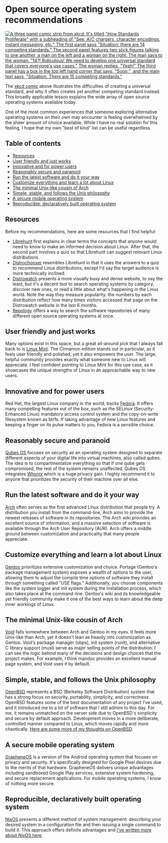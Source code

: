 # Open source operating system recommendations

[![A three panel comic strip from xkcd. It's titled "How Standards
Proliferate" with a subheading of "See: A/C chargers, character
encodings, instant messaging, etc." The first panel says "Situation:
there are 14 competing standards." The second panel features two stick
figures talking to one another, a man on the left and a woman on the
right. The man says to the woman, "14?! Ridiculous! We need to develop
one universal standard that covers everyone's use cases." The woman
replies, "Yeah!" The third panel has a box in the top left hand corner
that says, "Soon:", and the main text says, "Situation: There are 15
competing standards."
](/images/xkcd-standards.6975f55c09cec9a24ccb0185707d56892b881f9b1157c3e6d7ff61554d91ba94.2.png)](/images/xkcd-standards.6975f55c09cec9a24ccb0185707d56892b881f9b1157c3e6d7ff61554d91ba94.2.png)

The [xkcd comic](https://xkcd.com/927/) above illustrates the
difficulties of creating a universal standard, and why it often creates
yet another competing standard instead. This broadly applicable lesson
explains the wide array of open source operating systems available
today.

One of the most common experiences that someone exploring alternative
operating systems on their own may encounter is feeling overwhelmed by
the sheer amount of choice available. While I have no real solution for
this feeling, I hope that my own "best of kind" list can be useful
regardless.

## Table of contents

<!-- mtoc-start -->

- [Resources](#resources)
- [User friendly and just works](#user-friendly-and-just-works)
- [Innovative and for power users](#innovative-and-for-power-users)
- [Reasonably secure and paranoid](#reasonably-secure-and-paranoid)
- [Run the latest software and do it your way](#run-the-latest-software-and-do-it-your-way)
- [Customize everything and learn a lot about Linux](#customize-everything-and-learn-a-lot-about-linux)
- [The minimal Unix-like cousin of Arch](#the-minimal-unix-like-cousin-of-arch)
- [Simple, stable, and follows the Unix philosophy](#simple-stable-and-follows-the-unix-philosophy)
- [A secure mobile operating system](#a-secure-mobile-operating-system)
- [Reproducible, declaratively built operating system](#reproducible-declaratively-built-operating-system)

<!-- mtoc-end -->

## Resources

Before my recommendations, here are some resources that I find helpful:

- [Librehunt](https://librehunt.org/) first explains in clear terms the
  concepts that anyone would need to know to make an informed decision
  about Linux. After that, the second part involves a quiz so that
  Librehunt can suggest relevant Linux distributions.
- [Distrochooser](https://distrochooser.de/) resembles Librehunt in that
  it uses the answers to a quiz to recommend Linux distributions, except
  I'd say the target audience is more technically inclined.
- [Distrowatch](https://distrowatch.com/) presents a more visually busy
  and dense website, to say the least, but it's a decent tool to search
  operating systems by category, discover new ones, or read a little about
  what's happening in the Linux world. Note the way they measure
  popularity: the numbers by each distribution reflect how many times
  visitors accessed that page on the Distrowatch website in the last 6
  months.
- [Repology](https://repology.org/) offers a way to search the software
  repositories of many different open source operating systems at once.

## User friendly and just works

Many options exist in this space, but a great all-around pick that I
always fall back to is [Linux Mint](https://linuxmint.com/). The
Cinnamon edition stands out in particular, as it feels user friendly and
polished, yet it also empowers the user. The large, helpful community
provides exactly what someone new to Linux will appreciate. I feel
confident pointing to Linux Mint for this use case, as it showcases the
unique strengths of Linux in an approachable way to new users.

## Innovative and for power users

Red Hat, the largest Linux company in the world, backs
[Fedora](https://fedoraproject.org/). It offers many compelling features
out of the box, such as the SELinux (Security-Enhanced Linux) mandatory
access control system and the copy-on-write filesystem known as btrfs.
If taking advantage of new Linux features and keeping a finger on its
pulse matters to you, Fedora is a sensible choice.

## Reasonably secure and paranoid

[Qubes OS](https://www.qubes-os.org) focuses on security as an operating
system designed to separate different aspects of your digital life into
virtual machines, also called qubes. The idea is to compartmentalize
everything so that if one qube gets compromised, the rest of the system
remains unaffected. Qubes OS integrates
[Whonix](https://www.whonix.org/) which is a huge privacy gain. I highly
recommend it to anyone that prioritizes the security of their machine
over all else.

## Run the latest software and do it your way

[Arch](https://archlinux.org/) often serves as the first advanced Linux
distribution that people try. A distribution you install from the
command-line, Arch aims to provide the newest releases of software in
its repositories. The Arch wiki provides an excellent source of
information, and a massive selection of software is available through
the Arch User Repository (AUR). Arch offers a middle ground between
customization and practicality that many people appreciate.

## Customize everything and learn a lot about Linux

[Gentoo](https://www.gentoo.org/) prioritizes extensive customization
and choice. Portage (Gentoo's package management system) exposes a
wealth of options to the user, allowing them to adjust the compile time
options of software they install through something called "USE flags."
Additionally, you choose components like the system logger and init
system during the installation process, which also takes place at the
command-line. Gentoo's wiki and its knowledgeable yet friendly community
make it one of the best ways to learn about the deep inner workings of
Linux.

## The minimal Unix-like cousin of Arch

[Void](https://voidlinux.org/) falls somewhere between Arch and Gentoo
in my eyes. It feels more Unix-like than Arch, yet it doesn't lean as
heavily into customization as Gentoo. Void's package manager (xbps),
init system (runit), and alternative C library support (musl) serve as
major selling points of the distribution. I can see the logic behind
many of the decisions and design choices that the project makes. For
example, I think mandoc provides an excellent manual page system, and
Void uses it by default.

## Simple, stable, and follows the Unix philosophy

[OpenBSD](https://www.openbsd.org/) represents a BSD (Berkeley Software
Distribution) system that has a strong focus on security, portability,
simplicity, and correctness. OpenBSD features some of the best
documentation of any project I've used, and it introduced me to a lot of
software that I still admire to this day. For me, it remains unmatched
on the server side due to OpenBSD's simplicity and secure by default
approach. Development moves in a more deliberate, controlled manner
compared to Linux, which moves rapidly and more chaotically. [Here are
some more of my thoughts on OpenBSD](/why-openbsd.html).

## A secure mobile operating system

[GrapheneOS](https://grapheneos.org/) is a version of the Android
operating system that focuses on privacy and security. It's specifically
designed for Google Pixel devices due to the merits of that hardware.
GrapheneOS delivers unique advantages including sandboxed Google Play
services, extensive system hardening, and secure replacement
applications. For mobile operating systems, I know of nothing more
secure.

## Reproducible, declaratively built operating system

[NixOS](https://nixos.org) presents a different method of system
management: describing your desired system in a configuration file and
then issuing a single command to build it. This approach offers definite
advantages and [I've written more about NixOS
here](/nixos-pros-cons.html).
